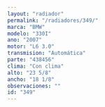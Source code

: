 ```yaml
---
layout: "radiador"
permalink: "/radiadores/349/"
marca: "BMW"
modelo: "330I"
ano: "2007"
motor: "L6 3.0"
transmision: "Automática"
parte: "438456"
clima: "Con clima"
alto: "23 5/8"
ancho: "18 1/8"
observaciones: ""
id: "349"
---
```


